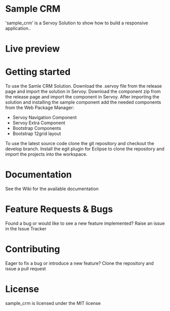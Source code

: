 # Sample CRM

'sample_crm' is a Servoy Solution to show how to build a responsive application..

# Live preview


# Getting started

To use the Samle CRM Solution. 
Download the .servoy file from the release page and import the solution in Servoy.
Download the component zip from the release page and import the component in Servoy. 
After importing the solution and installing the sample component add the needed components from the Web Package Manager:
- Servoy Navigation Component
- Servoy Extra Component
- Bootstrap Components
- Bootstrap 12grid layout

To use the latest source code clone the git repository and checkout the develop branch. Install the egit plugin for Eclipse to clone the repository and import the projects into the workspace.

# Documentation

See the Wiki for the available documentation

# Feature Requests & Bugs

Found a bug or would like to see a new feature implemented? Raise an issue in the Issue Tracker

# Contributing

Eager to fix a bug or introduce a new feature? Clone the repository and issue a pull request

# License

sample_crm is licensed under the MIT license
